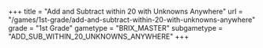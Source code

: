 +++
title = "Add and Subtract within 20 with Unknowns Anywhere"
url = "/games/1st-grade/add-and-subtract-within-20-with-unknowns-anywhere"
grade = "1st Grade"
gametype = "BRIX_MASTER"
subgametype = "ADD_SUB_WITHIN_20_UNKNOWNS_ANYWHERE"
+++